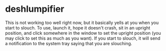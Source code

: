 # deshlumpifier

This is not working too well right now, but it basically yells at you when you start to slouch. To use, launch it, hope it doesn't crash, sit in an upright position, and click somewhere in the window to set the upright position (you may click to set this as much as you want). If you start to slouch, it will send a notification to the system tray saying that you are slouching.
